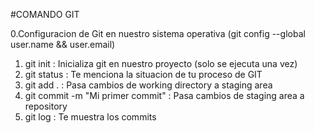 #COMANDO GIT

0.Configuracion de Git en nuestro sistema operativa (git config --global user.name && user.email)
1. git init : Inicializa git en nuestro proyecto (solo se ejecuta una vez)
2. git status : Te menciona la situacion de tu proceso de GIT
3. git add . : Pasa cambios de working directory a staging area
4. git commit -m "Mi primer commit" : Pasa cambios de staging area a repository
5. git log : Te muestra los commits
